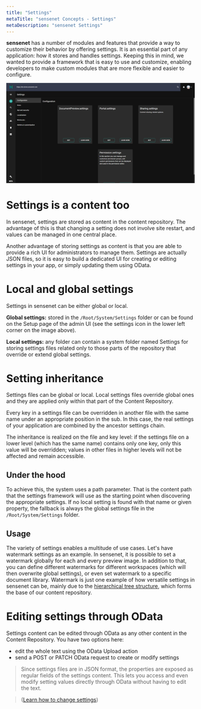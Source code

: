 ```yaml
---
title: "Settings"
metaTitle: "sensenet Concepts - Settings"
metaDescription: "sensenet Settings"
---
```


**sensenet** has a number of modules and features that provide a way to customize their behavior by offering settings. It is an essential part of any application: how it stores and handles settings. Keeping this in mind, we wanted to provide a framework that is easy to use and customize, enabling developers to make custom modules that are more flexible and easier to configure.

![Setup dashboard](../../guides/img/setup-dashboard.png "Setup dashboard on the admin surface")

# Settings is a content too
In sensenet, settings are stored as content in the content repository. The advantage of this is that changing a setting does not involve site restart, and values can be managed in one central place.

Another advantage of storing settings as content is that you are able to provide a rich UI for administrators to manage them. Settings are actually JSON files, so it is easy to build a dedicated UI for creating or editing settings in your app, or simply updating them using OData.

# Local and global settings
Settings in sensenet can be either global or local.

**Global settings:** stored in the `/Root/System/Settings` folder or can be found on the Setup page of the admin UI (see the settings icon in the lower left corner on the image above).

**Local settings:** any folder can contain a system folder named Settings for storing settings files related only to those parts of the repository that override or extend global settings.

# Setting inheritance
Settings files can be global or local. Local settings files override global ones and they are applied only within that part of the Content Repository.

Every key in a settings file can be overridden in another file with the same name under an appropriate position in the sub.
In this case, the real settings of your application are combined by the ancestor settings chain.

The inheritance is realized on the file and key level: if the settings file on a lower level (which has the same name) contains only one key, only this value will be overridden; values in other files in higher levels will not be affected and remain accessible.

## Under the hood
To achieve this, the system uses a path parameter. That is the content path that the settings framework will use as the starting point when discovering the appropriate settings. If no local setting is found with that name or given property, the fallback is always the global settings file in the `/Root/System/Settings` folder.

## Usage
The variety of settings enables a multitude of use cases. Let's have watermark settings as an example. In sensenet, it is possible to set a watermark globally for each and every preview image. In addition to that, you can define different watermarks for different workspaces (which will then overwrite global settings), or even set watermark to a specific document library.
Watermark is just one example of how versatile settings in sensenet can be, mainly due to the [hierarchical tree structure](/concepts/content-tree), which forms the base of our content repository.

# Editing settings through OData
Settings content can be edited through OData as any other content in the Content Repository.
You have two options here:

- edit the whole text using the OData Upload action
- send a POST or PATCH OData request to create or modify settings

> Since settings files are in JSON format, the properties are exposed as regular fields of the settings content. This lets you access and even modify setting values directly through OData without having to edit the text.

> ([Learn how to change settings](/guides/setup))
